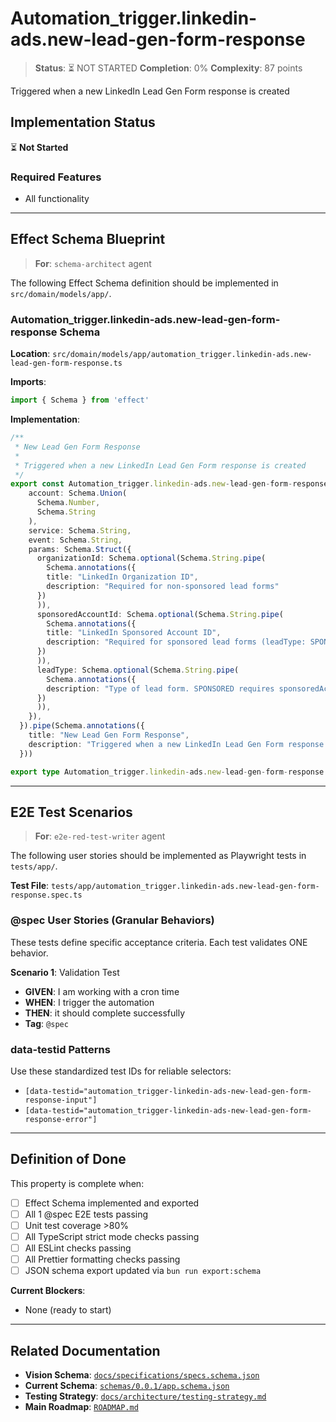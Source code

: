 # Automation_trigger.linkedin-ads.new-lead-gen-form-response

> **Status**: ⏳ NOT STARTED
> **Completion**: 0%
> **Complexity**: 87 points

Triggered when a new LinkedIn Lead Gen Form response is created

## Implementation Status

⏳ **Not Started**

### Required Features

- All functionality

---

## Effect Schema Blueprint

> **For**: `schema-architect` agent

The following Effect Schema definition should be implemented in `src/domain/models/app/`.

### Automation_trigger.linkedin-ads.new-lead-gen-form-response Schema

**Location**: `src/domain/models/app/automation_trigger.linkedin-ads.new-lead-gen-form-response.ts`

**Imports**:

```typescript
import { Schema } from 'effect'
```

**Implementation**:

```typescript
/**
 * New Lead Gen Form Response
 *
 * Triggered when a new LinkedIn Lead Gen Form response is created
 */
export const Automation_trigger.linkedin-ads.new-lead-gen-form-responseSchema = Schema.Struct({
    account: Schema.Union(
      Schema.Number,
      Schema.String
    ),
    service: Schema.String,
    event: Schema.String,
    params: Schema.Struct({
      organizationId: Schema.optional(Schema.String.pipe(
        Schema.annotations({
        title: "LinkedIn Organization ID",
        description: "Required for non-sponsored lead forms"
      })
      )),
      sponsoredAccountId: Schema.optional(Schema.String.pipe(
        Schema.annotations({
        title: "LinkedIn Sponsored Account ID",
        description: "Required for sponsored lead forms (leadType: SPONSORED)"
      })
      )),
      leadType: Schema.optional(Schema.String.pipe(
        Schema.annotations({
        description: "Type of lead form. SPONSORED requires sponsoredAccountId"
      })
      )),
    }),
  }).pipe(Schema.annotations({
    title: "New Lead Gen Form Response",
    description: "Triggered when a new LinkedIn Lead Gen Form response is created"
  }))

export type Automation_trigger.linkedin-ads.new-lead-gen-form-response = Schema.Schema.Type<typeof Automation_trigger.linkedin-ads.new-lead-gen-form-responseSchema>
```

---

## E2E Test Scenarios

> **For**: `e2e-red-test-writer` agent

The following user stories should be implemented as Playwright tests in `tests/app/`.

**Test File**: `tests/app/automation_trigger.linkedin-ads.new-lead-gen-form-response.spec.ts`

### @spec User Stories (Granular Behaviors)

These tests define specific acceptance criteria. Each test validates ONE behavior.

**Scenario 1**: Validation Test

- **GIVEN**: I am working with a cron time
- **WHEN**: I trigger the automation
- **THEN**: it should complete successfully
- **Tag**: `@spec`

### data-testid Patterns

Use these standardized test IDs for reliable selectors:

- `[data-testid="automation_trigger-linkedin-ads-new-lead-gen-form-response-input"]`
- `[data-testid="automation_trigger-linkedin-ads-new-lead-gen-form-response-error"]`

---

## Definition of Done

This property is complete when:

- [ ] Effect Schema implemented and exported
- [ ] All 1 @spec E2E tests passing
- [ ] Unit test coverage >80%
- [ ] All TypeScript strict mode checks passing
- [ ] All ESLint checks passing
- [ ] All Prettier formatting checks passing
- [ ] JSON schema export updated via `bun run export:schema`

**Current Blockers**:

- None (ready to start)

---

## Related Documentation

- **Vision Schema**: [`docs/specifications/specs.schema.json`](../specs.schema.json)
- **Current Schema**: [`schemas/0.0.1/app.schema.json`](../../schemas/0.0.1/app.schema.json)
- **Testing Strategy**: [`docs/architecture/testing-strategy.md`](../../architecture/testing-strategy.md)
- **Main Roadmap**: [`ROADMAP.md`](../../../ROADMAP.md)
